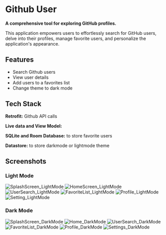 # Github User

**A comprehensive tool for exploring GitHub profiles.**

This application empowers users to effortlessly search for GitHub users, delve into their profiles, manage favorite users, and personalize the application's appearance.



## Features

- Search Github users
- View user details
- Add users to a favorites list
- Change theme to dark mode


## Tech Stack

**Retrofit:** Github API calls

**Live data and View Model:** 

**SQLite and Room Database:** to store favorite users

**Datastore:** to store darkmode or lightmode theme


## Screenshots

### Light Mode
![SplashScreen_LightMode](https://github.com/user-attachments/assets/e764c3ad-3034-477d-b427-0a548e9a9372)
![HomeScreen_LightMode](https://github.com/user-attachments/assets/44f9e8f4-5e2d-4f61-813e-869cb3394d7e)
![UserSearch_LightMode](https://github.com/user-attachments/assets/edc13821-8bbd-4c36-a6f1-f12de967254c)
![FavoriteList_LightMode](https://github.com/user-attachments/assets/5c0579dd-a7b4-4105-b564-cdf82bb07257)
![Profile_LightMode](https://github.com/user-attachments/assets/8170b013-2df6-483e-a081-891cd6c29345)
![Setting_LightMode](https://github.com/user-attachments/assets/b62ce422-b11f-4936-8903-f7b4c0b7e005)


### Dark Mode
![SplashScreen_DarkMode](https://github.com/user-attachments/assets/efe5623c-9fd2-4d4f-a0e0-8b476f53fdec)
![Home_DarkMode](https://github.com/user-attachments/assets/b574d052-39e6-43bb-bad4-d44b91ff838a)
![UserSearch_DarkMode](https://github.com/user-attachments/assets/0fb395ba-0297-457f-966d-17d0d6c3e441)
![FavoriteList_DarkMode](https://github.com/user-attachments/assets/816215fb-1332-441a-a4fc-ee885219af35)
![Profile_DarkMode](https://github.com/user-attachments/assets/32977710-e769-4cc4-9ca0-8ce1a897a776)
![Settings_DarkMode](https://github.com/user-attachments/assets/b84d8028-d399-4b22-b89a-f899ee27fcf7)


